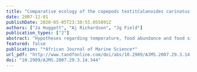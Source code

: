 ```yaml
---
title: "Comparative ecology of the copepods textitCalanoides carinatus and textitCalanus agulhensis — the influence of temperature and food"
date: 2007-12-01
publishDate: 2020-05-05T23:38:55.055891Z
authors: ["Ja Huggett", "Aj Richardson", "Jg Field"]
publication_types: ["2"]
abstract: "Hypotheses regarding temperature, food abundance and food size were tested to explore niche separation between Calanoides carinatus, an abundant copepod in the cool and food-rich southern Benguela upwelling system, and Calanus agulhensis, the dominant copepod on the warmer, relatively food-poor Agulhas Bank off the south coast of South Africa. Under non-limiting food conditions, egg production by both species increased linearly with temperatures between 9°C and 18°C. Egg production by C. carinatus was relatively faster at 21°C, but was offset by greater mortality. Both species showed similar functional responses to food concentration in the field, reaching satiation at ~15mg Chl a m–3, or ~3–4ppm. Food abundance was the most important predictor of egg production, whether measured as Chl a or as particle volume. Both species preferred larger particles that dominated the biomass peak, but particle size appeared more important for C. carinatus, with increasingly faster rates of egg production as the proportion of large cells (textgreater10μm) exceeded 50%, and slower ingestion of small (textless10μm) cells. Omnivory may be more important to C. agulhensis. Niche separation between the two species appears unrelated to temperature, food abundance or diel vertical migratory behaviour, and is more likely a function of variability in food availability, although food size may also play a role."
featured: false
publication: "*African Journal of Marine Science*"
url_pdf: "http://www.tandfonline.com/doi/abs/10.2989/AJMS.2007.29.3.14.344"
doi: "10.2989/AJMS.2007.29.3.14.344"
---
```


